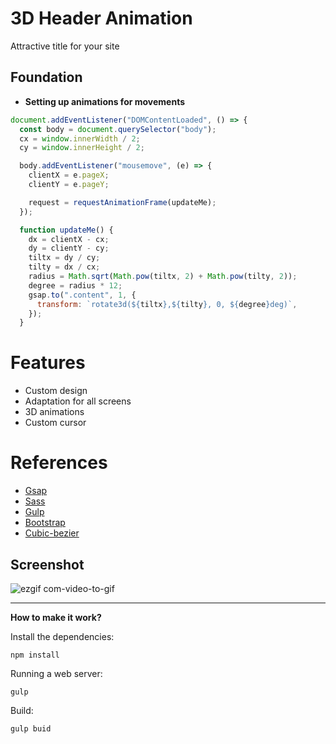 # 3D Header Animation

Attractive title for your site

## Foundation

- **Setting up animations for movements**

```javascript
document.addEventListener("DOMContentLoaded", () => {
  const body = document.querySelector("body");
  cx = window.innerWidth / 2;
  cy = window.innerHeight / 2;

  body.addEventListener("mousemove", (e) => {
    clientX = e.pageX;
    clientY = e.pageY;

    request = requestAnimationFrame(updateMe);
  });

  function updateMe() {
    dx = clientX - cx;
    dy = clientY - cy;
    tiltx = dy / cy;
    tilty = dx / cx;
    radius = Math.sqrt(Math.pow(tiltx, 2) + Math.pow(tilty, 2));
    degree = radius * 12;
    gsap.to(".content", 1, {
      transform: `rotate3d(${tiltx},${tilty}, 0, ${degree}deg)`,
    });
  }
```





# Features
- Сustom design 
- Adaptation for all screens
- 3D animations
- Custom cursor

# References
- [Gsap](https://greensock.com/gsap/)
- [Sass](https://sass-lang.com)
- [Gulp](https://gulpjs.com)
- [Bootstrap](https://getbootstrap.com)
- [Cubic-bezier](https://cubic-bezier.com/#.17,.67,.83,.67)


## Screenshot

![ezgif com-video-to-gif](https://user-images.githubusercontent.com/113831614/224136162-69dc8604-99f6-4e5e-bf6e-7bf148a5606e.gif)


---
**How to make it work?**

Install the dependencies:
```shell
npm install
```
Running a web server:
```shell
gulp 
```
Build:
```shell
gulp buid
```
